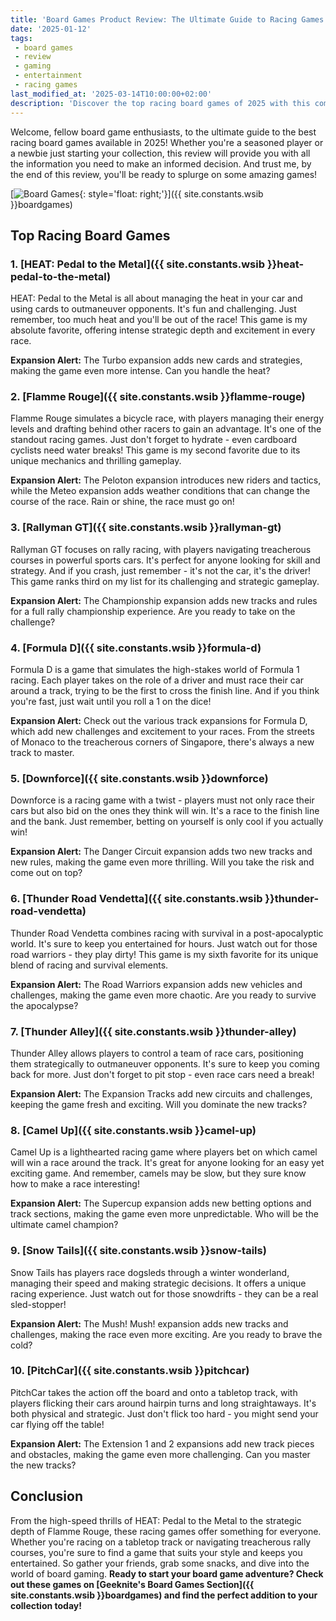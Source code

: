 ```yaml
---
title: 'Board Games Product Review: The Ultimate Guide to Racing Games for 2025'
date: '2025-01-12'
tags:
 - board games
 - review
 - gaming
 - entertainment
 - racing games
last_modified_at: '2025-03-14T10:00:00+02:00'
description: 'Discover the top racing board games of 2025 with this comprehensive review. From high-speed thrills to strategic challenges, find the perfect game for your collection!'
---
```


Welcome, fellow board game enthusiasts, to the ultimate guide to the best racing board games available in 2025! Whether you're a seasoned player or a newbie just starting your collection, this review will provide you with all the information you need to make an informed decision. And trust me, by the end of this review, you'll be ready to splurge on some amazing games!

[![Board Games](https://i.imgur.com/3zHcfgxm.jpg){: style='float: right;'}]({{ site.constants.wsib }}boardgames)

## Top Racing Board Games

### 1. [HEAT: Pedal to the Metal]({{ site.constants.wsib }}heat-pedal-to-the-metal)

HEAT: Pedal to the Metal is all about managing the heat in your car and using cards to outmaneuver opponents. It's fun and challenging. Just remember, too much heat and you'll be out of the race! This game is my absolute favorite, offering intense strategic depth and excitement in every race.

**Expansion Alert:** The Turbo expansion adds new cards and strategies, making the game even more intense. Can you handle the heat?

### 2. [Flamme Rouge]({{ site.constants.wsib }}flamme-rouge)

Flamme Rouge simulates a bicycle race, with players managing their energy levels and drafting behind other racers to gain an advantage. It's one of the standout racing games. Just don't forget to hydrate - even cardboard cyclists need water breaks! This game is my second favorite due to its unique mechanics and thrilling gameplay.

**Expansion Alert:** The Peloton expansion introduces new riders and tactics, while the Meteo expansion adds weather conditions that can change the course of the race. Rain or shine, the race must go on!

### 3. [Rallyman GT]({{ site.constants.wsib }}rallyman-gt)

Rallyman GT focuses on rally racing, with players navigating treacherous courses in powerful sports cars. It's perfect for anyone looking for skill and strategy. And if you crash, just remember - it's not the car, it's the driver! This game ranks third on my list for its challenging and strategic gameplay.

**Expansion Alert:** The Championship expansion adds new tracks and rules for a full rally championship experience. Are you ready to take on the challenge?

### 4. [Formula D]({{ site.constants.wsib }}formula-d)

Formula D is a game that simulates the high-stakes world of Formula 1 racing. Each player takes on the role of a driver and must race their car around a track, trying to be the first to cross the finish line. And if you think you're fast, just wait until you roll a 1 on the dice!

**Expansion Alert:** Check out the various track expansions for Formula D, which add new challenges and excitement to your races. From the streets of Monaco to the treacherous corners of Singapore, there's always a new track to master.

### 5. [Downforce]({{ site.constants.wsib }}downforce)

Downforce is a racing game with a twist - players must not only race their cars but also bid on the ones they think will win. It's a race to the finish line and the bank. Just remember, betting on yourself is only cool if you actually win!

**Expansion Alert:** The Danger Circuit expansion adds two new tracks and new rules, making the game even more thrilling. Will you take the risk and come out on top?

### 6. [Thunder Road Vendetta]({{ site.constants.wsib }}thunder-road-vendetta)

Thunder Road Vendetta combines racing with survival in a post-apocalyptic world. It's sure to keep you entertained for hours. Just watch out for those road warriors - they play dirty! This game is my sixth favorite for its unique blend of racing and survival elements.

**Expansion Alert:** The Road Warriors expansion adds new vehicles and challenges, making the game even more chaotic. Are you ready to survive the apocalypse?

### 7. [Thunder Alley]({{ site.constants.wsib }}thunder-alley)

Thunder Alley allows players to control a team of race cars, positioning them strategically to outmaneuver opponents. It's sure to keep you coming back for more. Just don't forget to pit stop - even race cars need a break!

**Expansion Alert:** The Expansion Tracks add new circuits and challenges, keeping the game fresh and exciting. Will you dominate the new tracks?

### 8. [Camel Up]({{ site.constants.wsib }}camel-up)

Camel Up is a lighthearted racing game where players bet on which camel will win a race around the track. It's great for anyone looking for an easy yet exciting game. And remember, camels may be slow, but they sure know how to make a race interesting!

**Expansion Alert:** The Supercup expansion adds new betting options and track sections, making the game even more unpredictable. Who will be the ultimate camel champion?

### 9. [Snow Tails]({{ site.constants.wsib }}snow-tails)

Snow Tails has players race dogsleds through a winter wonderland, managing their speed and making strategic decisions. It offers a unique racing experience. Just watch out for those snowdrifts - they can be a real sled-stopper!

**Expansion Alert:** The Mush! Mush! expansion adds new tracks and challenges, making the race even more exciting. Are you ready to brave the cold?

### 10. [PitchCar]({{ site.constants.wsib }}pitchcar)

PitchCar takes the action off the board and onto a tabletop track, with players flicking their cars around hairpin turns and long straightaways. It's both physical and strategic. Just don't flick too hard - you might send your car flying off the table!

**Expansion Alert:** The Extension 1 and 2 expansions add new track pieces and obstacles, making the game even more challenging. Can you master the new tracks?

## Conclusion

From the high-speed thrills of HEAT: Pedal to the Metal to the strategic depth of Flamme Rouge, these racing games offer something for everyone. Whether you're racing on a tabletop track or navigating treacherous rally courses, you're sure to find a game that suits your style and keeps you entertained. So gather your friends, grab some snacks, and dive into the world of board gaming. **Ready to start your board game adventure? Check out these games on [Geeknite's Board Games Section]({{ site.constants.wsib }}boardgames) and find the perfect addition to your collection today!**
